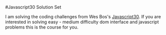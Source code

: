 #Javascript30 Solution Set

I am solving the coding challenges from Wes Bos's [Javascript30](https://javascript30.com/). If you are interested in solving easy - medium difficulty dom interface and javascript problems this is the course for you.
